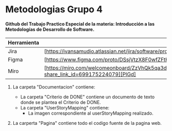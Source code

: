 # Metodologias Grupo 4
#### Github del Trabajo Practico Especial de la materia: Introducción a las Metodologías de Desarrollo de Software.


| Herramienta | LINK |
| ------ | ------ |
| Jira | [https://ivansamudio.atlassian.net/jira/software/projects/METG4/boards/1][PlDb] |
| Figma | [https://www.figma.com/proto/DSsjVtzX8F0wfZFtHS8sJJ/Turno-Facil?node-id=78%3A203802&starting-point-node-id=78%3A203802][PlGh] |
| Miro | [https://miro.com/welcomeonboard/ZzVhQk5qa3dtQUpNeXpqWm0xdmMybHpIbkRQRlFpYWFYeDR4TEtPWFFKb1hnSUgxdkdTRm56MVZxTHFZUTU2cXwzNDU4NzY0NTI1MTQwNjk0MjE1?share_link_id=699175224079][PlGd] |


1. La carpeta "Documentacion" contiene:
    - La carpeta "Criterio de DONE" contiene un documento de texto donde se plantea el Criterio de DONE.
    -  La carpeta "UserStoryMapping" contiene:
        - La imagen correspondiente al userStoryMapping realizado.
          
2. La carperta "Pagina" contiene todo el codigo fuente de la pagina web.
